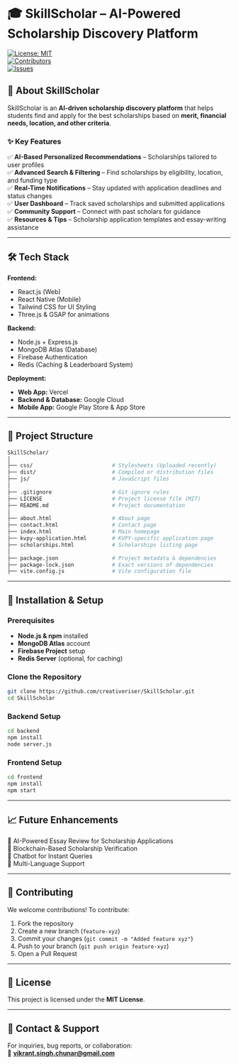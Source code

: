 # 🎓 SkillScholar – AI-Powered Scholarship Discovery Platform  

[![License: MIT](https://img.shields.io/badge/License-MIT-blue.svg)](https://opensource.org/licenses/MIT)  
[![Contributors](https://img.shields.io/github/contributors/yourusername/SkillScholar)](https://github.com/yourusername/SkillScholar/graphs/contributors)  
[![Issues](https://img.shields.io/github/issues/yourusername/SkillScholar)](https://github.com/yourusername/SkillScholar/issues)  

## 📌 About SkillScholar  
SkillScholar is an **AI-driven scholarship discovery platform** that helps students find and apply for the best scholarships based on **merit, financial needs, location, and other criteria**.  

### ✨ Key Features  
✅ **AI-Based Personalized Recommendations** – Scholarships tailored to user profiles  
✅ **Advanced Search & Filtering** – Find scholarships by eligibility, location, and funding type  
✅ **Real-Time Notifications** – Stay updated with application deadlines and status changes  
✅ **User Dashboard** – Track saved scholarships and submitted applications  
✅ **Community Support** – Connect with past scholars for guidance  
✅ **Resources & Tips** – Scholarship application templates and essay-writing assistance  

---

## 🛠️ Tech Stack  
**Frontend:**  
- React.js (Web)  
- React Native (Mobile)  
- Tailwind CSS for UI Styling  
- Three.js & GSAP for animations  

**Backend:**  
- Node.js + Express.js  
- MongoDB Atlas (Database)  
- Firebase Authentication  
- Redis (Caching & Leaderboard System)  

**Deployment:**  
- **Web App:** Vercel  
- **Backend & Database:** Google Cloud  
- **Mobile App:** Google Play Store & App Store  

---

## 📂 Project Structure  
```bash
SkillScholar/
│
├── css/                         # Stylesheets (Uploaded recently)
├── dist/                        # Compiled or distribution files
├── js/                          # JavaScript files
│
├── .gitignore                   # Git ignore rules
├── LICENSE                      # Project license file (MIT)
├── README.md                    # Project documentation
│
├── about.html                   # About page
├── contact.html                 # Contact page
├── index.html                   # Main homepage
├── kvpy-application.html        # KVPY-specific application page
├── scholarships.html            # Scholarships listing page
│
├── package.json                 # Project metadata & dependencies
├── package-lock.json            # Exact versions of dependencies
├── vite.config.js               # Vite configuration file

```

---

## 🔧 Installation & Setup  

### Prerequisites  
- **Node.js & npm** installed  
- **MongoDB Atlas** account  
- **Firebase Project** setup  
- **Redis Server** (optional, for caching)  

### Clone the Repository  
```bash
git clone https://github.com/creativeriser/SkillScholar.git
cd SkillScholar
```

### Backend Setup  
```bash
cd backend
npm install
node server.js
```

### Frontend Setup  
```bash
cd frontend
npm install
npm start
```

---

## 📈 Future Enhancements  
🔹 AI-Powered Essay Review for Scholarship Applications  
🔹 Blockchain-Based Scholarship Verification  
🔹 Chatbot for Instant Queries  
🔹 Multi-Language Support  

---

## 🤝 Contributing  
We welcome contributions! To contribute:  
1. Fork the repository  
2. Create a new branch (`feature-xyz`)  
3. Commit your changes (`git commit -m "Added feature xyz"`)  
4. Push to your branch (`git push origin feature-xyz`)  
5. Open a Pull Request  

---

## 📜 License  
This project is licensed under the **MIT License**.  

---

## 📧 Contact & Support  
For inquiries, bug reports, or collaboration:  
📩 **vikrant.singh.chunar@gmail.com**  
